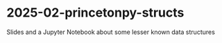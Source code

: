 # 2025-02-princetonpy-structs
Slides and a Jupyter Notebook about some lesser known data structures
